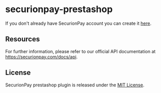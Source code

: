 # securionpay-prestashop

If you don't already have SecurionPay account you can create it [here](https://securionpay.com/register).

## Resources

For further information, please refer to our official API documentation at https://securionpay.com/docs/api.

## License

SecurionPay prestashop plugin is released under the [MIT License](LICENSE).